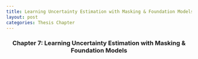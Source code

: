 ```yaml
---
title: Learning Uncertainty Estimation with Masking & Foundation Models
layout: post
categories: Thesis Chapter
---
```


<h3 align="center">Chapter 7: Learning Uncertainty Estimation with Masking & Foundation Models</h3>


<div style="text-align: center;">
    <object data="/assets/thesis/DSWW_Thesis.pdf#page=148" width="1000" height="1000" type="application/pdf" style="margin:auto; display:block;"></object>
</div>